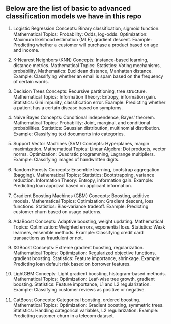 ## Below are the list of basic to advanced classification models we have in this repo

1. Logistic Regression
Concepts: Binary classification, sigmoid function.
Mathematical Topics:
Probability: Odds, log-odds.
Optimization: Maximum likelihood estimation (MLE), gradient descent.
Example: Predicting whether a customer will purchase a product based on age and income.

2. K-Nearest Neighbors (KNN)
Concepts: Instance-based learning, distance metrics.
Mathematical Topics:
Statistics: Voting mechanisms, probability.
Mathematics: Euclidean distance, Manhattan distance.
Example: Classifying whether an email is spam based on the frequency of certain words.

3. Decision Trees
Concepts: Recursive partitioning, tree structure.
Mathematical Topics:
Information Theory: Entropy, information gain.
Statistics: Gini impurity, classification error.
Example: Predicting whether a patient has a certain disease based on symptoms.

4. Naive Bayes
Concepts: Conditional independence, Bayes' theorem.
Mathematical Topics:
Probability: Joint, marginal, and conditional probabilities.
Statistics: Gaussian distribution, multinomial distribution.
Example: Classifying text documents into categories.

5. Support Vector Machines (SVM)
Concepts: Hyperplanes, margin maximization.
Mathematical Topics:
Linear Algebra: Dot products, vector norms.
Optimization: Quadratic programming, Lagrange multipliers.
Example: Classifying images of handwritten digits.

6. Random Forests
Concepts: Ensemble learning, bootstrap aggregation (bagging).
Mathematical Topics:
Statistics: Bootstrapping, variance reduction.
Information Theory: Entropy, information gain.
Example: Predicting loan approval based on applicant information.

7. Gradient Boosting Machines (GBM)
Concepts: Boosting, additive models.
Mathematical Topics:
Optimization: Gradient descent, loss functions.
Statistics: Bias-variance tradeoff.
Example: Predicting customer churn based on usage patterns.

8. AdaBoost
Concepts: Adaptive boosting, weight updating.
Mathematical Topics:
Optimization: Weighted errors, exponential loss.
Statistics: Weak learners, ensemble methods.
Example: Classifying credit card transactions as fraudulent or not.

9. XGBoost
Concepts: Extreme gradient boosting, regularization.
Mathematical Topics:
Optimization: Regularized objective functions, gradient boosting.
Statistics: Feature importance, shrinkage.
Example: Predicting loan default risk based on borrower features.

10. LightGBM
Concepts: Light gradient boosting, histogram-based methods.
Mathematical Topics:
Optimization: Leaf-wise tree growth, gradient boosting.
Statistics: Feature importance, L1 and L2 regularization.
Example: Classifying customer reviews as positive or negative.

11. CatBoost
Concepts: Categorical boosting, ordered boosting.
Mathematical Topics:
Optimization: Gradient boosting, symmetric trees.
Statistics: Handling categorical variables, L2 regularization.
Example: Predicting customer churn in a telecom dataset.
